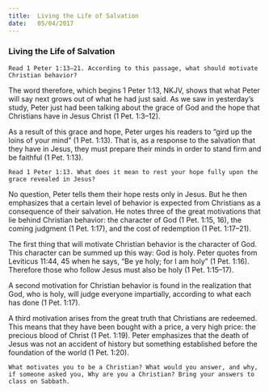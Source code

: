 ```yaml
---
title:  Living the Life of Salvation
date:   05/04/2017
---
```


### Living the Life of Salvation

`Read 1 Peter 1:13–21. According to this passage, what should motivate Christian behavior?`

The word therefore, which begins 1 Peter 1:13, NKJV, shows that what Peter will say next grows out of what he had just said. As we saw in yesterday’s study, Peter just had been talking about the grace of God and the hope that Christians have in Jesus Christ (1 Pet. 1:3–12). 

As a result of this grace and hope, Peter urges his readers to “gird up the loins of your mind” (1 Pet. 1:13). That is, as a response to the salvation that they have in Jesus, they must prepare their minds in order to stand firm and be faithful (1 Pet. 1:13). 

`Read 1 Peter 1:13. What does it mean to rest your hope fully upon the grace revealed in Jesus?`

No question, Peter tells them their hope rests only in Jesus. But he then emphasizes that a certain level of behavior is expected from Christians as a consequence of their salvation. He notes three of the great motivations that lie behind Christian behavior: the character of God (1 Pet. 1:15, 16), the coming judgment (1 Pet. 1:17), and the cost of redemption (1 Pet. 1:17–21).

The first thing that will motivate Christian behavior is the character of God. This character can be summed up this way: God is holy. Peter quotes from Leviticus 11:44, 45 when he says, “Be ye holy; for I am holy” (1 Pet. 1:16). Therefore those who follow Jesus must also be holy (1 Pet. 1:15–17).

A second motivation for Christian behavior is found in the realization that God, who is holy, will judge everyone impartially, according to what each has done (1 Pet. 1:17).

A third motivation arises from the great truth that Christians are redeemed. This means that they have been bought with a price, a very high price: the precious blood of Christ (1 Pet. 1:19). Peter emphasizes that the death of Jesus was not an accident of history but something established before the foundation of the world (1 Pet. 1:20).

`What motivates you to be a Christian? What would you answer, and why, if someone asked you, Why are you a Christian? Bring your answers to class on Sabbath.`